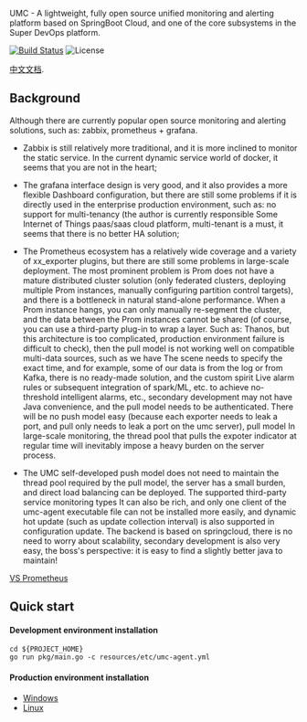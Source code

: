 UMC - A lightweight, fully open source unified monitoring and alerting platform based on SpringBoot Cloud, and one of the core subsystems in the Super DevOps platform.

[![Build Status](https://travis-ci.org/wl4g/super-devops-umc-agent.svg?branch=master)](https://api.travis-ci.org/wl4g/super-devops-umc-agent.svg?branch=master)
![License](https://camo.githubusercontent.com/ce4fb5b3ec026da9d76d9de28d688d0a0d493949/68747470733a2f2f696d672e736869656c64732e696f2f6769746875622f6c6963656e73652f73706f746966792f646f636b657266696c652d6d6176656e2e737667)

[中文文档](README_CN.md).

## Background
Although there are currently popular open source monitoring and alerting solutions, such as: zabbix, prometheus + grafana.
- Zabbix is still relatively more traditional, and it is more inclined to monitor the static service. In the current dynamic service world of docker, it seems that you are not in the heart;

- The grafana interface design is very good, and it also provides a more flexible Dashboard configuration, but there are still some problems if it is directly used in the enterprise production environment, such as: no support for multi-tenancy (the author is currently responsible
  Some Internet of Things paas/saas cloud platform, multi-tenant is a must, it seems that there is no better HA solution;

- The Prometheus ecosystem has a relatively wide coverage and a variety of xx_exporter plugins, but there are still some problems in large-scale deployment. The most prominent problem is
  Prom does not have a mature distributed cluster solution (only federated clusters, deploying multiple Prom instances, manually configuring partition control targets), and there is a bottleneck in natural stand-alone performance.
  When a Prom instance hangs, you can only manually re-segment the cluster, and the data between the Prom instances cannot be shared (of course, you can use a third-party plug-in to wrap a layer.
  Such as: Thanos, but this architecture is too complicated, production environment failure is difficult to check), then the pull model is not working well on compatible multi-data sources, such as we have
  The scene needs to specify the exact time, and for example, some of our data is from the log or from Kafka, there is no ready-made solution, and the custom spirit
  Live alarm rules or subsequent integration of spark/ML, etc. to achieve no-threshold intelligent alarms, etc., secondary development may not have Java convenience, and the pull model needs to be authenticated.
  There will be no push model easy (because each exporter needs to leak a port, and pull only needs to leak a port on the umc server), pull model
  In large-scale monitoring, the thread pool that pulls the expoter indicator at regular time will inevitably impose a heavy burden on the server process.

- The UMC self-developed push model does not need to maintain the thread pool required by the pull model, the server has a small burden, and direct load balancing can be deployed. The supported third-party service monitoring types
  It can also be rich, and only one client of the umc-agent executable file can not be installed more easily, and dynamic hot update (such as update collection interval) is also supported in configuration update.
  The backend is based on springcloud, there is no need to worry about scalability, secondary development is also very easy, the boss's perspective: it is easy to find a slightly better java to maintain!

[VS Prometheus](VS_PROMUS.md)

## Quick start

#### Development environment installation
```
cd ${PROJECT_HOME}
go run pkg/main.go -c resources/etc/umc-agent.yml
```

#### Production environment installation
- [Windows](scripts/build.bat)
- [Linux](scripts/build.sh)
